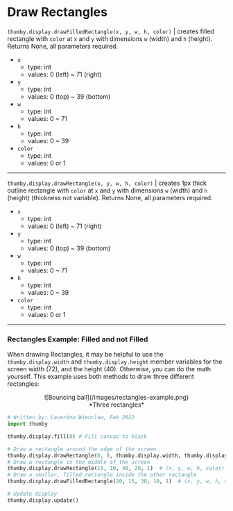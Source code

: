 # Draw Rectangles

`thumby.display.drawFilledRectangle(x, y, w, h, color)` | creates filled rectangle with `color` at `x` and `y` with dimensions `w` (width) and `h` (height). Returns None, all parameters required.

* `x`
    * type: int
    * values: 0 (left) ~ 71 (right)
* `y`
    * type: int
    * values: 0 (top) ~ 39 (bottom)
* `w`
    * type: int
    * values: 0 ~ 71
* `h`
    * type: int
    * values: 0 ~ 39
* `color`
    * type: int
    * values: 0 or 1

---
        
`thumby.display.drawRectangle(x, y, w, h, color)` | creates 1px thick outline rectangle with `color` at `x` and `y` with dimensions `w` (width) and `h` (height) (thickness not variable). Returns None, all parameters required.

* `x`
    * type: int
    * values: 0 (left) ~ 71 (right)
* `y`
    * type: int
    * values: 0 (top) ~ 39 (bottom)
* `w`
    * type: int
    * values: 0 ~ 71
* `h`
    * type: int
    * values: 0 ~ 39
* `color`
    * type: int
    * values: 0 or 1

---

### Rectangles Example: Filled and not Filled

When drawing Rectangles, it may be helpful to use the `thumby.display.width` and `thumby.display.height` member variables for the screen width (72), and the height (40). Otherwise, you can do the math yourself. This example uses both methods to draw three different rectangles:

<center>
![Bouncing ball](/images/rectangles-example.png)
</center>
<center>
*Three rectangles*
</center>

```py
# Written by: Laveréna Wienclaw, Feb 2022
import thumby

thumby.display.fill(0) # Fill canvas to black

# Draw a rectangle around the edge of the screen
thumby.display.drawRectangle(0, 0, thumby.display.width, thumby.display.height, 1)  # (x, y, w, h, color)
# Draw a rectangle in the middle of the screen
thumby.display.drawRectangle(15, 10, 40, 20, 1)  # (x, y, w, h, color)
# Draw a smaller, filled rectangle inside the other rectangle
thumby.display.drawFilledRectangle(20, 15, 30, 10, 1)  # (x, y, w, h, color)

# Update display
thumby.display.update()
```